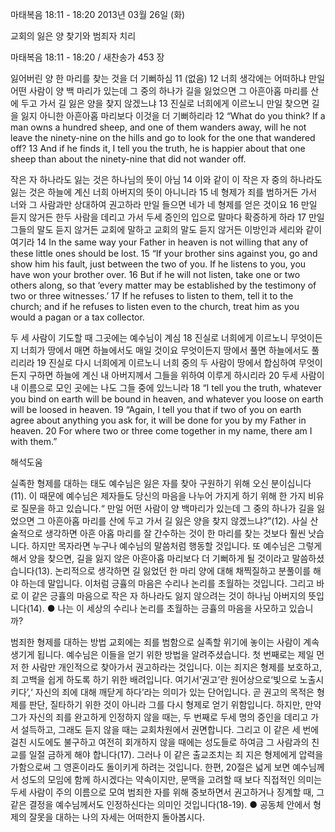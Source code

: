 마태복음 18:11 - 18:20 
2013년 03월 26일 (화)

교회의 잃은 양 찾기와 범죄자 치리



마태복음 18:11 - 18:20 / 새찬송가 453 장


잃어버린 양 한 마리를 찾는 것을 더 기뻐하심
11 (없음) 12 너희 생각에는 어떠하냐 만일 어떤 사람이 양 백 마리가 있는데 그 중의 하나가 길을 잃었으면 그 아흔아홉 마리를 산에 두고 가서 길 잃은 양을 찾지 않겠느냐 13 진실로 너희에게 이르노니 만일 찾으면 길을 잃지 아니한 아흔아홉 마리보다 이것을 더 기뻐하리라
12 “What do you think? If a man owns a hundred sheep, and one of them wanders away, will he not leave the ninety-nine on the hills and go to look for the one that wandered off? 13 And if he finds it, I tell you the truth, he is happier about that one sheep than about the ninety-nine that did not wander off.

작은 자 하나라도 잃는 것은 하나님의 뜻이 아님
14 이와 같이 이 작은 자 중의 하나라도 잃는 것은 하늘에 계신 너희 아버지의 뜻이 아니니라 15 네 형제가 죄를 범하거든 가서 너와 그 사람과만 상대하여 권고하라 만일 들으면 네가 네 형제를 얻은 것이요 16 만일 듣지 않거든 한두 사람을 데리고 가서 두세 증인의 입으로 말마다 확증하게 하라 17 만일 그들의 말도 듣지 않거든 교회에 말하고 교회의 말도 듣지 않거든 이방인과 세리와 같이 여기라
14 In the same way your Father in heaven is not willing that any of these little ones should be lost. 15 “If your brother sins against you, go and show him his fault, just between the two of you. If he listens to you, you have won your brother over. 16 But if he will not listen, take one or two others along, so that  ‘every matter may be established by the testimony of two or three witnesses.’ 17 If he refuses to listen to them, tell it to the church; and if he refuses to listen even to the church, treat him as you would a pagan or a tax collector.

두 세 사람이 기도할 때 그곳에는 예수님이 계심
18 진실로 너희에게 이르노니 무엇이든지 너희가 땅에서 매면 하늘에서도 매일 것이요 무엇이든지 땅에서 풀면 하늘에서도 풀리리라 19 진실로 다시 너희에게 이르노니 너희 중의 두 사람이 땅에서 합심하여 무엇이든지 구하면 하늘에 계신 내 아버지께서 그들을 위하여 이루게 하시리라 20 두세 사람이 내 이름으로 모인 곳에는 나도 그들 중에 있느니라
18 “I tell you the truth, whatever you bind on earth will be bound in heaven, and whatever you loose on earth will be loosed in heaven. 19 “Again, I tell you that if two of you on earth agree about anything you ask for, it will be done for you by my Father in heaven. 20 For where two or three come together in my name, there am I with them.”

해석도움





실족한 형제를 대하는 태도 
예수님은 잃은 자를 찾아 구원하기 위해 오신 분이십니다(11). 이 때문에 예수님은 제자들도 당신의 마음을 나누어 가지게 하기 위해 한 가지 비유로 질문을 하고 있습니다.“ 만일 어떤 사람이 양 백마리가 있는데 그 중의 하나가 길을 잃었으면 그 아흔아홉 마리를 산에 두고 가서 길 잃은 양을 찾지 않겠느냐?”(12). 사실 산술적으로 생각하면 아흔 아홉 마리를 잘 간수하는 것이 한 마리를 찾는 것보다 훨씬 낫습니다. 하지만 목자라면 누구나 예수님의 말씀처럼 행동할 것입니다. 또 예수님은 그렇게 해서 양을 찾으면, 길을 잃지 않은 아흔아홉 마리보다 더 기뻐하게 될 것이라고 말씀하셨습니다(13). 논리적으로 생각하면 길 잃었던 한 마리 양에 대해 채찍질하고 분풀이를 해야 하는데 말입니다. 이처럼 긍휼의 마음은 수리나 논리를 초월하는 것입니다. 그리고 바로 이 같은 긍휼의 마음으로 작은 자 하나라도 잃지 않으려는 것이 하나님 아버지의 뜻입니다(14). 
● 나는 이 세상의 수리나 논리를 초월하는 긍휼의 마음을 사모하고 있습니까?

범죄한 형제를 대하는 방법 
교회에는 죄를 범함으로 실족할 위기에 놓이는 사람이 계속 생기게 됩니다. 예수님은 이들을 얻기 위한 방법을 알려주셨습니다. 첫 번째로는 제일 먼저 한 사람만 개인적으로 찾아가서 권고하라는 것입니다. 이는 죄지은 형제를 보호하고, 죄 고백을 쉽게 하도록 하기 위한 배려입니다. 여기서‘권고’란 원어상으로‘빛으로 노출시키다’,‘ 자신의 죄에 대해 깨닫게 하다’라는 의미가 있는 단어입니다. 곧 권고의 목적은 형제를 판단, 질타하기 위한 것이 아니라 그를 다시 형제로 얻기 위함입니다. 하지만, 만약 그가 자신의 죄를 완고하게 인정하지 않을 때는, 두 번째로 두세 명의 증인을 데리고 가서 설득하고, 그래도 듣지 않을 때는 교회차원에서 권면합니다. 그리고 이 같은 세 번에 걸친 시도에도 불구하고 여전히 회개하지 않을 때에는 성도들로 하여금 그 사람과의 친교를 일절 금하게 해야 합니다(17). 그러나 이 같은 출교조치는 죄 지은 형제에게 압력을 가함으로써 그 영혼이라도 돌이키게 하려는 것입니다. 한편, 20절은 넓게 보면 예수님께서 성도의 모임에 함께 하시겠다는 약속이지만, 문맥을 고려할 때 보다 직접적인 의미는 두세 사람이 주의 이름으로 모여 범죄한 자를 위해 중보하면서 권고하거나 징계할 때, 그 같은 결정을 예수님께서도 인정하신다는 의미인 것입니다(18-19).
● 공동체 안에서 형제의 잘못을 대하는 나의 자세는 어떠한지 돌아봅시다.